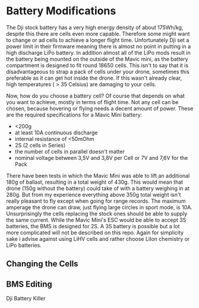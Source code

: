 # Battery Modifications

The Dji stock battery has a very high energy density of about 175Wh/kg, despite this there are cells even more capable. Therefore some might want to change or ad cells to achieve a longer flight time. Unfortunately Dji set a power limit in their firmware meaning there is almost no point in putting in a high discharge LiPo battery. In addition almost all of the LiPo mods result in the battery being mounted on the outside of the Mavic mini, as the battery compartment is designed to fit round 18650 cells. This isn't to say that it is disadvantageous to strap a pack of cells under your drone, sometimes this preferable as it can get hot inside the drone. If this wasn't already clear, high temperatures ( > 35 Celsius) are damaging to your cells. 


Now, how do you choose a battery cell? Of course that depends on what you want to achieve, mostly in terms of flight time. Not any cell can be chosen, because hovering or flying needs a decent amount of power. These are the required specifications for a Mavic Mini battery:
- <200g
- at least 10A continuous discharge
- internal resistance of <50mOhm
- 2S (2 cells in Series) 
- the number of cells in parallel doesn't matter
- nominal voltage between 3,5V and 3,8V per Cell or 7V and 7,6V for the Pack

There have been tests in which the Mavic Mini was able to lift an additional 180g of ballast, resulting in a total weight of 430g. This would mean that drone (150g without the battery) could take of with a battery weighing in at 280g. But from my experience everything above 350g total weight isn't really pleasant to fly except when going for range records. The maximum amperage the drone can draw, just flying large circles in sport mode, is 10A. Unsurprisingly the cells replacing the stock ones should be able to supply the same current. While the Mavic Mini's ESC would be able to accept 3S batteries, the BMS is designed for 2S. A 3S battery is possible but a lot more complicated will not be described on this repo. Again for simplicity sake i advise against using LiHV cells and rather choose LiIon chemistry or LiPo batteries.

## Changing the Cells

## BMS Editing 

Dji Battery Killer
